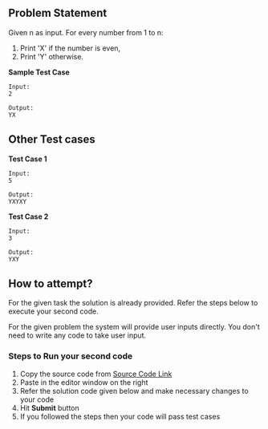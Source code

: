 ## Problem Statement
Given n as input. For every number from 1 to n:
1. Print 'X' if the number is even,
2. Print 'Y' otherwise.

**Sample Test Case**
```
Input:
2

Output:
YX
```
## Other Test cases

**Test Case 1**
```
Input:
5

Output:
YXYXY
```
**Test Case 2**
```
Input:
3

Output:
YXY

```

## How to attempt?
For the given task the solution is already provided. Refer the steps below to execute your second code.

For the given problem the system will provide user inputs directly. You don't need to write any code to take user input.

### Steps to Run your second code
1. Copy the source code from [Source Code Link](https://raw.githubusercontent.com/Aartiarora22/Lab_assignments/main/P4/T2/main.java)
2. Paste in the editor window on the right
3. Refer the solution code given below and make necessary changes to your code
4. Hit **Submit** button
5. If you followed the steps then your code will pass test cases

